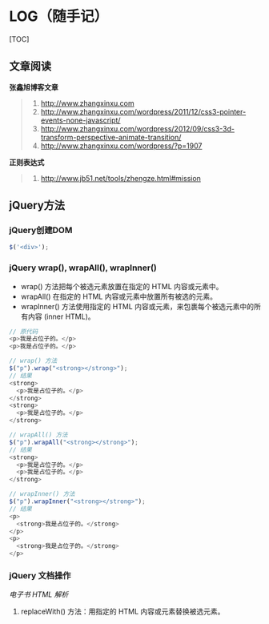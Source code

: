 # LOG（随手记）

[TOC]

## 文章阅读

**张鑫旭博客文章**

>1.  http://www.zhangxinxu.com
>1.  http://www.zhangxinxu.com/wordpress/2011/12/css3-pointer-events-none-javascript/
>3. http://www.zhangxinxu.com/wordpress/2012/09/css3-3d-transform-perspective-animate-transition/
>4. http://www.zhangxinxu.com/wordpress/?p=1907

**正则表达式**

>1. http://www.jb51.net/tools/zhengze.html#mission

## jQuery方法

### jQuery创建DOM

``` js
$('<div>');
```
### jQuery wrap(), wrapAll(), wrapInner()

- wrap() 方法把每个被选元素放置在指定的 HTML 内容或元素中。
- wrapAll() 在指定的 HTML 内容或元素中放置所有被选的元素。
- wrapInner() 方法使用指定的 HTML 内容或元素，来包裹每个被选元素中的所有内容 (inner HTML)。

``` js
// 原代码
<p>我是占位子的。</p>
<p>我是占位子的。</p>

// wrap() 方法
$("p").wrap("<strong></strong>");
// 结果
<strong>
  <p>我是占位子的。</p>
</strong>
<strong>
  <p>我是占位子的。</p>
</strong>

// wrapAll() 方法
$("p").wrapAll("<strong></strong>");
// 结果
<strong>
  <p>我是占位子的。</p>
  <p>我是占位子的。</p>
</strong>

// wrapInner() 方法
$("p").wrapInner("<strong></strong>");
// 结果
<p>
  <strong>我是占位子的。</strong>
</p>
<p>
  <strong>我是占位子的。</strong>
</p>
```

### jQuery 文档操作

*电子书 HTML 解析*
1. replaceWith() 方法：用指定的 HTML 内容或元素替换被选元素。


















